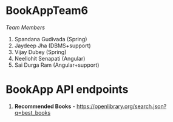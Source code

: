 # BookAppTeam6
*Team Members*
1. Spandana Gudivada (Spring)
2. Jaydeep Jha (DBMS+support)
3. Vijay Dubey (Spring)
4. Neellohit Senapati (Angular)
5. Sai Durga Ram (Angular+support)

# BookApp API endpoints
1. **Recommended Books** - https://openlibrary.org/search.json?q=best_books
